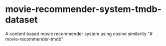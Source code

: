 # movie-recommender-system-tmdb-dataset
A content based movie recommender system using cosine similarity
"# movie-recommender-tmdb" 
